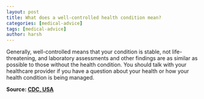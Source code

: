 ```yaml
---
layout: post
title: What does a well-controlled health condition mean?
categories: [medical-advice]
tags: [medical-advice]
author: harsh
---
```


Generally, well-controlled means that your condition is stable, not life-threatening, and laboratory assessments and other findings are as similar as possible to those without the health condition. You should talk with your healthcare provider if you have a question about your health or how your health condition is being managed.

**Source: [CDC, USA](https://www.cdc.gov/coronavirus/2019-ncov/faq.html)**